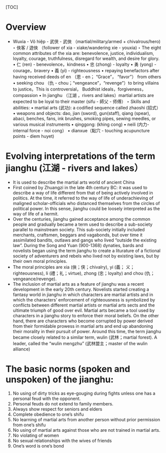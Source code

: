 [TOC]

# Overview

- Wuxia - Võ hiệp - 武侠 - 武俠 （martial/military/armed + chivalrous/hero)
    ‣ 俠客 / 遊俠 （follower of xia - xiake/wandering xie - youxia)
    ‣ The eight common attributes of the xia are: benevolence, justice, individualism, loyalty, courage, truthfulness, disregard for wealth, and desire for glory.
        • 仁 (ren) - benevolence，kindness
        • 忠 (zhong) - loyalty
        • 勇 (yong) - courage，bravery
        • 義 (yi) - righteousness
        • repaying benefactors after having received deeds of en （恩 - en； “Grace”， “favor”） from others
        • seeking chou （仇 - chou；“vengeance”，“revenge”）to bring villains to justice。This is controversial， Buddhist ideals，forgiveness，compassion
        • In jianghu （江湖 ，rivers and lakes）martial artists are expected to be loyal to their master (sifu - 師父 - 师傅）
    ‣ Skills and abilities:
        • martial arts (武功): a codified sequence called zhaoshi (招式）
        • weapons and objects: dao, jian (sword), gun(staff), qiang (spear), abaci, benches, fans, ink brushes, smoking pipes, sewing meedles, or various musical instruments
        • qinggong: (khing cong)
        • neili (内力-internal force - noi cong）
        • dianxue（點穴 - touching acupuncture points - diem huyet)

# Evolving interpretations of the term jianghu (江湖 - rivers and lakes）

- It is used to describe the martial arts world of ancient China
- First coined by Zhuangzi in the late 4th century BC: it was used to
  describe a way of life different from that of being actively involved
  in politics. At the time, it referred to the way of life of
  underachieving of maligned scholar-officials who distanced themselves
  from the circles of political power. In this sense, jianghu could be
  loosely interpreted as the way of life of a hermit.
- Over the centuries, jianghu gained acceptance among the common people
  and gradually became a term used to describe a sub-society parallel to
  mainstream society. This sub-society initially included merchants,
  craftsmen, beggars and vagabonds, but over time it assimilated
  bandits, outlaws and gangs who lived “outside the existing law”.
  During the Song and Yuan (900-1368) dynaties, bards and novelists
  began using the term jianghu to create a liturature of a fictional
  society of adventurers and rebels who lived not by existing laws, but
  by their own moral principles.
- The moral principles are xia (俠；侠；chivalry), yi (義； 义；righteousness),
  li (禮；礼；virtue), zhong (忠；loyalty) and chou (仇；vengeance/revenge).
- The inclusion of martial arts as a feature of jianghu was a recent
  development in the early 20th century. Novelists started creating a
  fantasy world in jianghu in which characters are martial artists and
  in which the characters’ enforcement of righteousness is symbolized by
  conflicts between different martial artists or martial arts sects and
  the ultimate triumph of good over evil. Martial arts became a tool
  used by characters in a jianghu story to enforce their moral beliefs.
  On the other hand, there are characters who become corrupted by power
  derived from their formidable prowess in martial arts and end up
  abandoning their morality in their pursuit of power. Around this time,
  the term jianghu became closely related to a similar term, wulin
  (武林；martial forest). A leader, called the “wulin mengzhu” (武林盟主；master
  of the wulin alliance)

# The basic norms (spoken and unspoken) of the jianghu:

1. No using of dirty tricks as eye-gouging during fights unless one has a personal feud with the opponent.
2. Personal feuds do not extend to family members.
3. Always show respect for seniors and elders
4. Complete obedience to one’s shifu
5. No learning of martial arts from another person without prior permission from one’s shifu
6. No using of martial arts against those who are not trained in martial arts.
7. No violating of women
8. No sexual relationships with the wives of friends
9. One’s word is one’s bond
